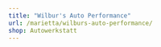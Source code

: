 ```yaml
---
title: "Wilbur's Auto Performance"
url: /marietta/wilburs-auto-performance/
shop: Autowerkstatt
---
```

